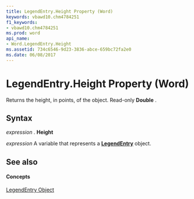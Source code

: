 ```yaml
---
title: LegendEntry.Height Property (Word)
keywords: vbawd10.chm4784251
f1_keywords:
- vbawd10.chm4784251
ms.prod: word
api_name:
- Word.LegendEntry.Height
ms.assetid: 734c6546-9d23-3836-abce-659bc72fa2e0
ms.date: 06/08/2017
---
```



# LegendEntry.Height Property (Word)

Returns the height, in points, of the object. Read-only  **Double** .


## Syntax

 _expression_ . **Height**

 _expression_ A variable that represents a **[LegendEntry](Word.LegendEntry.md)** object.


## See also


#### Concepts


[LegendEntry Object](Word.LegendEntry.md)

